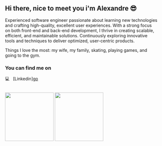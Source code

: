 ## Hi there, nice to meet you i'm Alexandre 😎

Experienced software engineer passionate about learning new technologies and crafting high-quality, excellent user experiences. 
With a strong focus on both front-end and back-end development, I thrive in creating scalable, efficient, and maintainable solutions.
Continuously exploring innovative tools and techniques to deliver optimized, user-centric products.

Things I love the most: my wife, my family, skating, playing games, and going to the gym.

### You can find me on
💻 &nbsp; [Linkedin][go](https://www.linkedin.com/in/alexandrefcg/?locale=en_US/) <br>

<br>

<div align="left">
  <img height="160em" src="https://github-readme-stats-git-masterrstaa-rickstaa.vercel.app/api?username=Alexandrefcg&count_private=true&show_icons=true&theme=dracula&include_all_commits=true"/>
  <img height="160em" src="https://github-readme-stats-git-masterrstaa-rickstaa.vercel.app/api/top-langs/?username=Alexandrefcg&layout=compact&langs_count=7&theme=dracula&include_all_commits=true"/>
</div>
